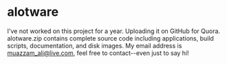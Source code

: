 # alotware
I've not worked on this project for a year.   Uploading it on GitHub for Quora.  alotware.zip contains complete source code including applications, build scripts, documentation, and disk images.  My email address is muazzam_ali@live.com, feel free to contact--even just to say hi!
